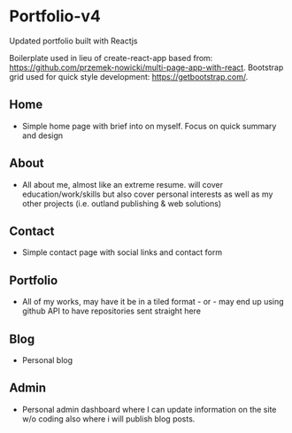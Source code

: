 # Portfolio-v4

Updated portfolio built with Reactjs

Boilerplate used in lieu of create-react-app based from: https://github.com/przemek-nowicki/multi-page-app-with-react.
Bootstrap grid used for quick style development: https://getbootstrap.com/.

## Home

- Simple home page with brief into on myself. Focus on quick summary and design

## About

- All about me, almost like an extreme resume. will cover education/work/skills but also cover personal interests as well as my other projects (i.e. outland publishing & web solutions)

## Contact

- Simple contact page with social links and contact form

## Portfolio

- All of my works, may have it be in a tiled format - or - may end up using github API to have repositories sent straight here

## Blog

- Personal blog

## Admin

- Personal admin dashboard where I can update information on the site w/o coding also where i will publish blog posts.
